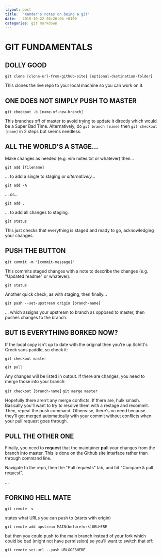 ```yaml
---
layout: post
title:  "Xander's notes on being a git"
date:   2019-10-22 00:26:04 +0100
categories: git markdown
---
```


# GIT FUNDAMENTALS


## DOLLY GOOD

`git clone [clone-url-from-github-site] [optional-destination-folder]`

This clones the live repo to your local machine so you can work on it.


## ONE DOES NOT SIMPLY PUSH TO MASTER

`git checkout -b [name-of-new-branch]`

This branches off of master to avoid trying to update it directly which would be a Super Bad Time.
Alternatively, do `git branch [name]` then `git checkout [name]` in 2 steps but seems needless.


## ALL THE WORLD'S A STAGE...

Make changes as needed (e.g. vim notes.txt or whatever) then...

`git add [filename]`

... to add a single to staging _or alternatively..._
	
`git add -A`

... or...

`git add .`

... to add all changes to staging.

`git status`

This just checks that everything is staged and ready to go, acknowledging your changes.


## PUSH THE BUTTON

`git commit -m "[commit-message]"`

This commits staged changes with a note to describe the changes (e.g. "Updated readme" or whatever).

`git status`

Another quick check, as with staging, then finally...

`git push --set-upstream origin [branch-name]`

... which assigns your upstream to branch as opposed to master, then pushes changes to the branch.


## BUT IS EVERYTHING BORKED NOW?

If the local copy isn't up to date with the original then you're up Schitt's Creek sans paddle, so check it:

`git checkout master`

`git pull`

Any changes will be listed in output. If there are changes, you need to merge those into your branch:

`git checkout [branch-name]`
`git merge master`

Hopefully there aren't any merge conflicts. If there are, hulk smash. Basically you'll want to try to
resolve them with a restage and recommit. Then, repeat the push command. Otherwise, there's no need
because they'll get merged automatically with your commit without conflicts when your pull request goes
through.


## PULL THE OTHER ONE

Finally, you need to __request__ that the maintainer __pull__ your changes from the branch into master.
This is done on the Github site interface rather than through command line.

Navigate to the repo, then the "Pull requests" tab, and hit "Compare & pull request".


...


## FORKING HELL MATE

`git remote -v`

states what URLs you can push to (starts with origin)

`git remote add upstream MAIN(beforefork)URLHERE`

but then you could push to the main branch instead of your fork which could be bad (might not have
permission) so you'll want to switch that off:

`git remote set-url --push URLGOESHERE`
